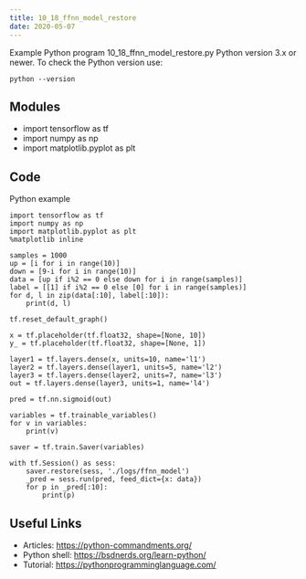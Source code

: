 ```yaml
---
title: 10_18_ffnn_model_restore
date: 2020-05-07
---
```

Example Python program 10_18_ffnn_model_restore.py
Python version 3.x or newer.
To check the Python version use:

    python --version

## Modules

* import tensorflow as tf
* import numpy as np
* import matplotlib.pyplot as plt

## Code

Python example

    import tensorflow as tf
    import numpy as np
    import matplotlib.pyplot as plt
    %matplotlib inline
    
    samples = 1000
    up = [i for i in range(10)]
    down = [9-i for i in range(10)]
    data = [up if i%2 == 0 else down for i in range(samples)]
    label = [[1] if i%2 == 0 else [0] for i in range(samples)]
    for d, l in zip(data[:10], label[:10]):
        print(d, l)
    
    tf.reset_default_graph()
    
    x = tf.placeholder(tf.float32, shape=[None, 10])
    y_ = tf.placeholder(tf.float32, shape=[None, 1])
    
    layer1 = tf.layers.dense(x, units=10, name='l1')
    layer2 = tf.layers.dense(layer1, units=5, name='l2')
    layer3 = tf.layers.dense(layer2, units=7, name='l3')
    out = tf.layers.dense(layer3, units=1, name='l4')
    
    pred = tf.nn.sigmoid(out)
    
    variables = tf.trainable_variables()
    for v in variables:
        print(v)
    
    saver = tf.train.Saver(variables)
    
    with tf.Session() as sess:
        saver.restore(sess, './logs/ffnn_model')
        _pred = sess.run(pred, feed_dict={x: data})
        for p in _pred[:10]:
            print(p)

## Useful Links

- Articles: https://python-commandments.org/
- Python shell: https://bsdnerds.org/learn-python/
- Tutorial: https://pythonprogramminglanguage.com/
